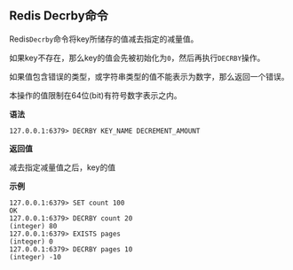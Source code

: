 ## Redis Decrby命令

Redis`Decrby`命令将key所储存的值减去指定的减量值。

如果key不存在，那么key的值会先被初始化为`0`，然后再执行`DECRBY`操作。

如果值包含错误的类型，或字符串类型的值不能表示为数字，那么返回一个错误。

本操作的值限制在64位(bit)有符号数字表示之内。

**语法**

```shell
127.0.0.1:6379> DECRBY KEY_NAME DECREMENT_AMOUNT
```

**返回值**

减去指定减量值之后，key的值

**示例**

```shell
127.0.0.1:6379> SET count 100
OK
127.0.0.1:6379> DECRBY count 20
(integer) 80
127.0.0.1:6379> EXISTS pages
(integer) 0
127.0.0.1:6379> DECRBY pages 10
(integer) -10
```
